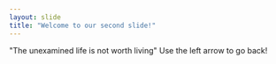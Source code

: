 ```yaml
---
layout: slide
title: "Welcome to our second slide!"
---
```

"The unexamined life is not worth living"
Use the left arrow to go back!
